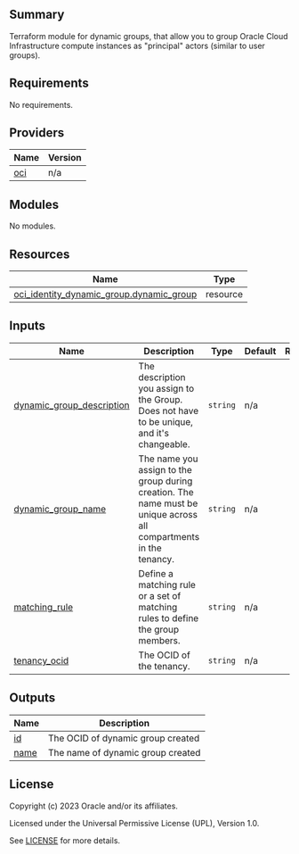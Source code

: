 ## Summary
Terraform module for dynamic groups, that
allow you to group Oracle Cloud Infrastructure 
compute instances as "principal" actors (similar to user groups).

## Requirements

No requirements.

## Providers

| Name | Version |
|------|---------|
| <a name="provider_oci"></a> [oci](#provider\_oci) | n/a |

## Modules

No modules.

## Resources

| Name | Type |
|------|------|
| [oci_identity_dynamic_group.dynamic_group](https://registry.terraform.io/providers/oracle/oci/latest/docs/resources/identity_dynamic_group) | resource |

## Inputs

| Name | Description | Type | Default | Required |
|------|-------------|------|---------|:--------:|
| <a name="input_dynamic_group_description"></a> [dynamic\_group\_description](#input\_dynamic\_group\_description) | The description you assign to the Group. Does not have to be unique, and it's changeable. | `string` | n/a | yes |
| <a name="input_dynamic_group_name"></a> [dynamic\_group\_name](#input\_dynamic\_group\_name) | The name you assign to the group during creation. The name must be unique across all compartments in the tenancy. | `string` | n/a | yes |
| <a name="input_matching_rule"></a> [matching\_rule](#input\_matching\_rule) | Define a matching rule or a set of matching rules to define the group members. | `string` | n/a | yes |
| <a name="input_tenancy_ocid"></a> [tenancy\_ocid](#input\_tenancy\_ocid) | The OCID of the tenancy. | `string` | n/a | yes |

## Outputs

| Name | Description |
|------|-------------|
| <a name="output_id"></a> [id](#output\_id) | The OCID of dynamic group created |
| <a name="output_name"></a> [name](#output\_name) | The name of dynamic group created |

## License

Copyright (c) 2023 Oracle and/or its affiliates.

Licensed under the Universal Permissive License (UPL), Version 1.0.

See [LICENSE](../../license.txt) for more details.